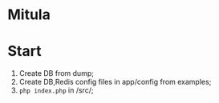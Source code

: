 # Mitula

# Start
1. Create DB from dump;
1. Create DB,Redis config files in app/config from examples;
1. `php index.php` in /src/;